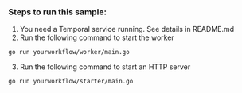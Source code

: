 ### Steps to run this sample:
1) You need a Temporal service running. See details in README.md
2) Run the following command to start the worker
```
go run yourworkflow/worker/main.go
```
3) Run the following command to start an HTTP server
```
go run yourworkflow/starter/main.go
```
